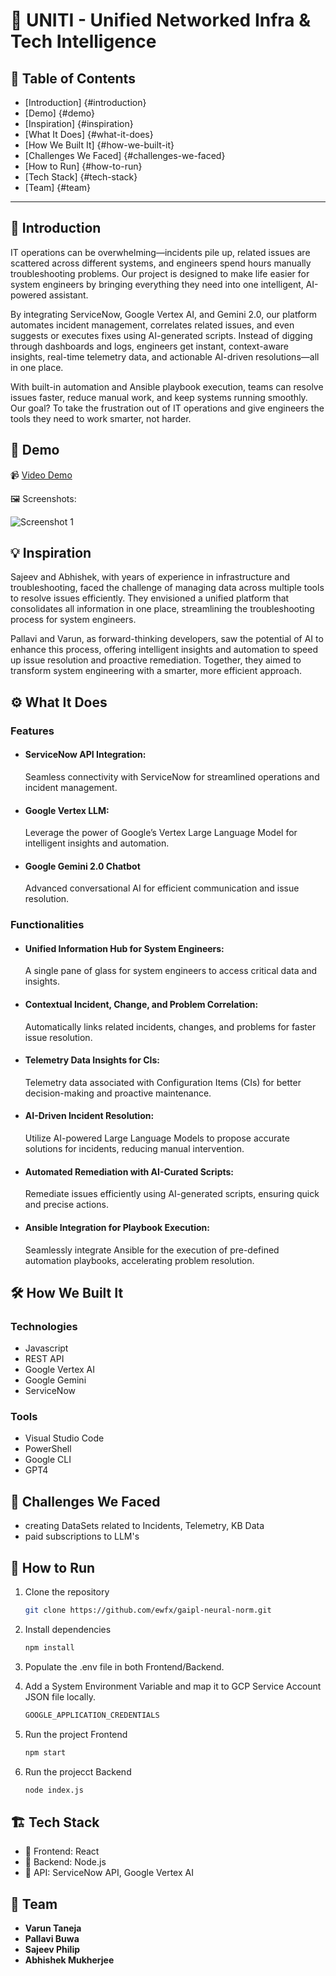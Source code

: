 # 🚀 UNITI - Unified Networked Infra & Tech Intelligence

## 📌 Table of Contents
- [Introduction] {#introduction}
- [Demo] {#demo}
- [Inspiration] {#inspiration}
- [What It Does] {#what-it-does}
- [How We Built It] {#how-we-built-it}
- [Challenges We Faced] {#challenges-we-faced}
- [How to Run] {#how-to-run}
- [Tech Stack] {#tech-stack}
- [Team] {#team}

---

## 🎯 Introduction
IT operations can be overwhelming—incidents pile up, related issues are scattered across different systems, and engineers spend hours manually troubleshooting problems. Our project is designed to make life easier for system engineers by bringing everything they need into one intelligent, AI-powered assistant.

By integrating ServiceNow, Google Vertex AI, and Gemini 2.0, our platform automates incident management, correlates related issues, and even suggests or executes fixes using AI-generated scripts. Instead of digging through dashboards and logs, engineers get instant, context-aware insights, real-time telemetry data, and actionable AI-driven resolutions—all in one place.

With built-in automation and Ansible playbook execution, teams can resolve issues faster, reduce manual work, and keep systems running smoothly. Our goal? To take the frustration out of IT operations and give engineers the tools they need to work smarter, not harder.

## 🎥 Demo 
📹 [Video Demo](artifacts/demo/Video_demo.mp4)

🖼️ Screenshots:

![Screenshot 1](link-to-image)

## 💡 Inspiration
Sajeev and Abhishek, with years of experience in infrastructure and troubleshooting, faced the challenge of managing data across multiple tools to resolve issues efficiently. They envisioned a unified platform that consolidates all information in one place, streamlining the troubleshooting process for system engineers.

Pallavi and Varun, as forward-thinking developers, saw the potential of AI to enhance this process, offering intelligent insights and automation to speed up issue resolution and proactive remediation. Together, they aimed to transform system engineering with a smarter, more efficient approach.


## ⚙️ What It Does
   ### Features
   - #### ServiceNow API Integration:
      Seamless connectivity with ServiceNow for streamlined operations and incident management.
   - #### Google Vertex LLM: 
      Leverage the power of Google’s Vertex Large Language Model for intelligent insights and automation.
   - #### Google Gemini 2.0 Chatbot
      Advanced conversational AI for efficient communication and issue resolution.
   ### Functionalities
   - #### Unified Information Hub for System Engineers: 
      A single pane of glass for system engineers to access critical data and insights.
   - #### Contextual Incident, Change, and Problem Correlation:
      Automatically links related incidents, changes, and problems for faster issue resolution.
   - #### Telemetry Data Insights for CIs: 
      Telemetry data associated with Configuration Items (CIs) for better decision-making and proactive maintenance.
   - #### AI-Driven Incident Resolution: 
      Utilize AI-powered Large Language Models to propose accurate solutions for incidents, reducing manual intervention.
   - #### Automated Remediation with AI-Curated Scripts: 
      Remediate issues efficiently using AI-generated scripts, ensuring quick and precise actions.
   - #### Ansible Integration for Playbook Execution: 
      Seamlessly integrate Ansible for the execution of pre-defined automation playbooks, accelerating problem resolution.

## 🛠️ How We Built It
   ### Technologies
   - Javascript
   - REST API
   - Google Vertex AI
   - Google Gemini
   - ServiceNow
   ### Tools
   - Visual Studio Code
   - PowerShell
   - Google CLI
   - GPT4

## 🚧 Challenges We Faced
- creating DataSets related to Incidents, Telemetry, KB Data
- paid subscriptions to LLM's

## 🏃 How to Run
1. Clone the repository  
   ```sh
   git clone https://github.com/ewfx/gaipl-neural-norm.git
   ```
2. Install dependencies  
   ```sh
   npm install
   ```
3. Populate the .env file in both Frontend/Backend.
4. Add a System Environment Variable and map it to GCP Service Account JSON file locally.
   ```sh
   GOOGLE_APPLICATION_CREDENTIALS
   ```
   
5. Run the project Frontend 
   ```sh
   npm start
   ```
6. Run the projecct Backend
   ```sh
   node index.js
   ```

## 🏗️ Tech Stack
- 🔹 Frontend: React
- 🔹 Backend: Node.js
- 🔹 API: ServiceNow API, Google Vertex AI

## 👥 Team
- **Varun Taneja**
- **Pallavi Buwa**
- **Sajeev Philip**
- **Abhishek Mukherjee**
